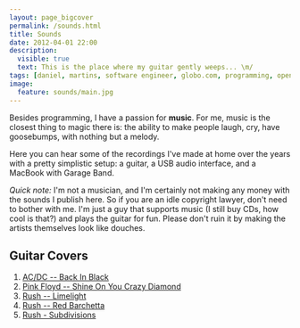 ```yaml
---
layout: page_bigcover
permalink: /sounds.html
title: Sounds
date: 2012-04-01 22:00
description:
  visible: true
  text: This is the place where my guitar gently weeps... \m/
tags: [daniel, martins, software engineer, globo.com, programming, open source, about, who is]
image:
  feature: sounds/main.jpg
---
```


Besides programming, I have a passion for **music**. For me, music is the
closest thing to magic there is: the ability to make people laugh, cry, have
goosebumps, with nothing but a melody.

Here you can hear some of the recordings I've made at home over the years with
a pretty simplistic setup: a guitar, a USB audio interface, and a MacBook
with Garage Band.

_Quick note:_ I'm not a musician, and I'm certainly not making any money with
the sounds I publish here. So if you are an idle copyright lawyer, don't need
to bother with me. I'm just a guy that supports music (I still buy CDs, how
cool is that?) and plays the guitar for fun. Please don't ruin it by making
the artists themselves look like douches.

## Guitar Covers

1. [AC/DC -- Back In Black](/sounds/back-in-black.html)
2. [Pink Floyd -- Shine On You Crazy Diamond](/sounds/shine-on-you-crazy-diamond.html)
3. [Rush -- Limelight](/sounds/limelight.html)
4. [Rush -- Red Barchetta](/sounds/red-barchetta.html)
5. [Rush - Subdivisions](/sounds/subdivisions.html)

